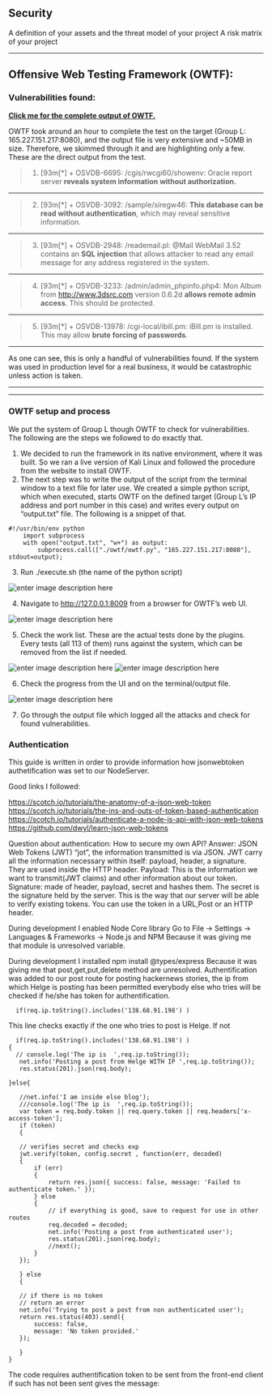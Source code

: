 Security
--------

A definition of your assets and the threat model of your project
A risk matrix of your project


----------

## Offensive Web Testing Framework (OWTF):

### Vulnerabilities found:
[**Click me for the complete output of OWTF.**](https://drive.google.com/file/d/1qytd1t8xqFAMeaxGFue2bNDPJxReRZTF/view?usp=sharing)

OWTF took around an hour to complete the test on the target (Group L: 165.227.151.217:8080), and the output file is very extensive and ~50MB in size. Therefore, we skimmed through it and are highlighting only a few. These are the direct output from the test.

> 1.  [93m[*] + OSVDB-6695: /cgis/rwcgi60/showenv: Oracle report server **reveals system information without authorization.**
> 


----------


> 2. [93m[*] + OSVDB-3092: /sample/siregw46: **This database can be read without authentication**, which may reveal sensitive information.


----------


> 3. [93m[*] + OSVDB-2948: /reademail.pl: @Mail WebMail 3.52 contains an **SQL injection** that allows attacker to read any email message for any address registered in the system.


----------
> 4. [93m[*] + OSVDB-3233: /admin/admin_phpinfo.php4: Mon Album from http://www.3dsrc.com version 0.6.2d **allows remote admin access**. This should be protected.
> 


----------
> 5. [93m[*] + OSVDB-13978: /cgi-local/ibill.pm: iBill.pm is installed. This may allow **brute forcing of passwords**.


----------


As one can see, this is only a handful of vulnerabilities found. If the system was used in production level for a real business, it would be catastrophic unless action is taken.


----------


----------


### OWTF setup and process

We put the system of Group L though OWTF to check for vulnerabilities.
The following are the steps we followed to do exactly that.

1. We decided to run the framework in its native environment, where it was built. So we ran a live version of Kali Linux and followed the procedure from the website to install OWTF.
2. The next step was to write the output of the script from the terminal window to a text file for later use. We created a simple python script, which when executed, starts OWTF on the defined target (Group L’s IP address and port number in this case) and writes every output on “output.txt” file. The following is a snippet of that.
```
#!/usr/bin/env python
    import subprocess
    with open("output.txt", "w+") as output:
        subprocess.call(["./owtf/owtf.py", "165.227.151.217:8080"], stdout=output);
```

3. Run ./execute.sh (the name of the python script)

![enter image description here](https://lh3.googleusercontent.com/2HvHN4D9yeaUTXWgeLlhAFpXhrNzEuZlNi_UFJTDli8kbBXg3NrZQ8f3-vNJc70kGYcrryr3gcnNaA=s0 "1 Execute.png")

4. Navigate to http://127.0.0.1:8009 from a browser for OWTF’s web UI.

![enter image description here](https://lh3.googleusercontent.com/uo7wadP1xfWJeHZJq0l34TTf7oyc-OaPqeLHFu1S-RCrBy4w8EFFe0uD4RrO9T0zwtbVtiG5TLQqwg=s0 "2 UI.png")

5. Check the work list. These are the actual tests done by the plugins. Every tests (all 113 of them) runs against the system, which can be removed from the list if needed.

![enter image description here](https://lh3.googleusercontent.com/VeYUf1zUuM8vkbUQKLjLEO209XEKKXVGDUzVqWpKIMr5qqHFnhIFlMToa8hbYWNQCneOR6yJOspDNA=s0 "3 1 List O fplugins.png")
![enter image description here](https://lh3.googleusercontent.com/BnXkEHd8WUREzc-3XuGBeZCzyhnY8oXcMWecZ29O3b0fkqumlyMKvx_fWXm__tHiWqIEoosDgkrN6A=s0 "3 2 list.png")

6. Check the progress from the UI and on the terminal/output file.

![enter image description here](https://lh3.googleusercontent.com/JaK4N9hprii_WCGLZ9LoV9SptLohBgn9zZSEOmH7qar8hKKXeyEI5gf7lTmpTUvLsets4xsJoFkvmA=s0 "4 Output.png")

7. Go through the output file which logged all the attacks and check for found vulnerabilities.



### Authentication

This guide is written in order to provide information how jsonwebtoken authetification was set to our NodeServer.

Good links I followed:

https://scotch.io/tutorials/the-anatomy-of-a-json-web-token
https://scotch.io/tutorials/the-ins-and-outs-of-token-based-authentication
https://scotch.io/tutorials/authenticate-a-node-js-api-with-json-web-tokens
https://github.com/dwyl/learn-json-web-tokens


Question about authentication:
How to secure my own API?
Answer:
JSON Web Tokens (JWT) “jot”, the information transmitted is via JSON. JWT carry all the information necessary within itself: payload, header, a signature. They are used inside the HTTP header.
Payload: This is the information we want to transmit(JWT claims) and other information about our token. 
Signature: made of header, payload, secret and hashes them. The secret is the signature held by the server. This is the way that our server will be able to verify existing tokens. You can use the token in a URL,Post or an HTTP header.

During development I enabled Node Core library
Go to File -> Settings -> Languages & Frameworks -> Node.js and NPM
Because it was giving me that module is unresolved variable.

During development I installed npm install @types/express
Because it was giving me that post,get,put,delete method are unresolved.
Authentification was added to our post route for posting hackernews stories, the ip from which Helge is posting has been permitted everybody else who tries will be checked if he/she has token for authentification.

      if(req.ip.toString().includes('138.68.91.198') )

This line checks exactly if the one who tries to post is Helge. If not 


      if(req.ip.toString().includes('138.68.91.198') )
    {
      // console.log('The ip is  ',req.ip.toString());
       net.info('Posting a post from Helge WITH IP ',req.ip.toString());
       res.status(201).json(req.body);

    }else{

       //net.info('I am inside else blog');
       ///console.log('The ip is  ',req.ip.toString());
       var token = req.body.token || req.query.token || req.headers['x-access-token'];
       if (token)
       {

       // verifies secret and checks exp
       jwt.verify(token, config.secret , function(err, decoded)
       {
           if (err)
           {
               return res.json({ success: false, message: 'Failed to authenticate token.' });
           } else
           {
               // if everything is good, save to request for use in other routes
               req.decoded = decoded;
               net.info('Posting a post from authenticated user');
               res.status(201).json(req.body);
               //next();
           }
       });

       } else
       {

       // if there is no token
       // return an error
       net.info('Trying to post a post from non authenticated user');
       return res.status(403).send({
           success: false,
           message: 'No token provided.'
       });

       }
    }




The code requires authentification token to be sent from the front-end client if such has not been sent gives the message:





















